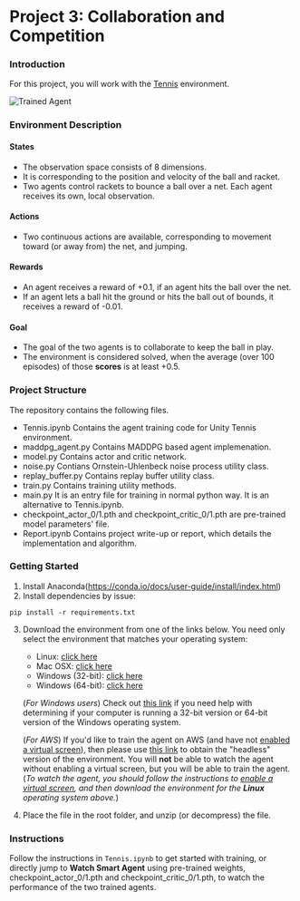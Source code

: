 [//]: # (Image References)

[image1]: https://user-images.githubusercontent.com/10624937/42135623-e770e354-7d12-11e8-998d-29fc74429ca2.gif "Trained Agent"
[image2]: https://user-images.githubusercontent.com/10624937/42135622-e55fb586-7d12-11e8-8a54-3c31da15a90a.gif "Soccer"


# Project 3: Collaboration and Competition

### Introduction

For this project, you will work with the [Tennis](https://github.com/Unity-Technologies/ml-agents/blob/master/docs/Learning-Environment-Examples.md#tennis) environment.

![Trained Agent][image1]

### Environment Description
#### States
* The observation space consists of 8 dimensions.
* It is corresponding to the position and velocity of the ball and racket.
* Two agents control rackets to bounce a ball over a net. Each agent receives its own, local observation.

#### Actions
* Two continuous actions are available, corresponding to movement toward (or away from) the net, and jumping.

#### Rewards
* An agent receives a reward of +0.1, if an agent hits the ball over the net.
* If an agent lets a ball hit the ground or hits the ball out of bounds, it receives a reward of -0.01.

#### Goal
* The goal of the two agents is to collaborate to keep the ball in play.
* The environment is considered solved, when the average (over 100 episodes) of those **scores** is at least +0.5. 

###  Project Structure
The repository contains the following files.
* Tennis.ipynb Contains the agent training code for Unity Tennis environment.
* maddpg_agent.py Contains MADDPG based agent implemenation.
* model.py Contains actor and critic network.
* noise.py Contians Ornstein-Uhlenbeck noise process utility class.
* replay_buffer.py Contains replay buffer utility class.
* train.py Contains training utility methods.
* main.py It is an entry file for training in normal python way. It is an alternative to Tennis.ipynb. 
* checkpoint_actor_0/1.pth and checkpoint_critic_0/1.pth are pre-trained model parameters' file.
* Report.ipynb Contains project write-up or report, which details the implementation and algorithm.

### Getting Started
1. Install Anaconda(https://conda.io/docs/user-guide/install/index.html)
2. Install dependencies by issue:
```
pip install -r requirements.txt
```
3. Download the environment from one of the links below.  You need only select the environment that matches your operating system:
    - Linux: [click here](https://s3-us-west-1.amazonaws.com/udacity-drlnd/P3/Tennis/Tennis_Linux.zip)
    - Mac OSX: [click here](https://s3-us-west-1.amazonaws.com/udacity-drlnd/P3/Tennis/Tennis.app.zip)
    - Windows (32-bit): [click here](https://s3-us-west-1.amazonaws.com/udacity-drlnd/P3/Tennis/Tennis_Windows_x86.zip)
    - Windows (64-bit): [click here](https://s3-us-west-1.amazonaws.com/udacity-drlnd/P3/Tennis/Tennis_Windows_x86_64.zip)
    
    (_For Windows users_) Check out [this link](https://support.microsoft.com/en-us/help/827218/how-to-determine-whether-a-computer-is-running-a-32-bit-version-or-64) if you need help with determining if your computer is running a 32-bit version or 64-bit version of the Windows operating system.

    (_For AWS_) If you'd like to train the agent on AWS (and have not [enabled a virtual screen](https://github.com/Unity-Technologies/ml-agents/blob/master/docs/Training-on-Amazon-Web-Service.md)), then please use [this link](https://s3-us-west-1.amazonaws.com/udacity-drlnd/P3/Tennis/Tennis_Linux_NoVis.zip) to obtain the "headless" version of the environment.  You will **not** be able to watch the agent without enabling a virtual screen, but you will be able to train the agent.  (_To watch the agent, you should follow the instructions to [enable a virtual screen](https://github.com/Unity-Technologies/ml-agents/blob/master/docs/Training-on-Amazon-Web-Service.md), and then download the environment for the **Linux** operating system above._)

4. Place the file in the root folder, and unzip (or decompress) the file. 

### Instructions

Follow the instructions in `Tennis.ipynb` to get started with training, 
or directly jump to **Watch Smart Agent** using pre-trained weights, checkpoint_actor_0/1.pth and checkpoint_critic_0/1.pth, 
to watch the performance of the two trained agents.  
